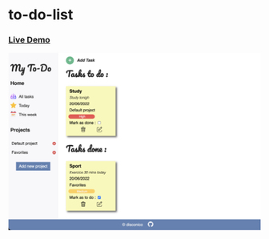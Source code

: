 # to-do-list

### [Live Demo](https://disconico.github.io/to-do-list/)

![image info](./src/assets/images/preview.png)
